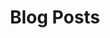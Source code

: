 ---
layout: "redirect"
redirect: "/docs/content-space/blogPosts/blogPosts.html"
title: "Blog Posts"
mainPage: false
weight: 2
---